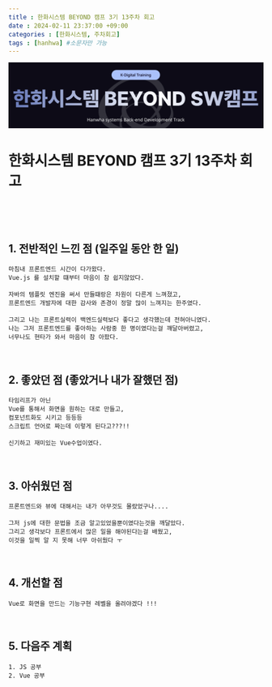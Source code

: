 ```yaml
---
title : 한화시스템 BEYOND 캠프 3기 13주차 회고
date : 2024-02-11 23:37:00 +09:00
categories : [한화시스템, 주차회고]
tags : [hanhwa] #소문자만 가능
---
```


![hanhwa-screenshot](/assets/img/post20231118/hanhwa_logo.png)

# 한화시스템 BEYOND 캠프 3기 13주차 회고 



<br><br><br>


## 1. 전반적인 느낀 점 (일주일 동안 한 일)
    마침내 프론트엔드 시간이 다가왔다.
    Vue.js 를 설치할 떄부터 마음이 참 쉽지않았다.
    
    자바의 템플릿 엔진을 써서 만들떄랑은 차원이 다른게 느껴졌고,
    프론트엔드 개발자에 대한 감사와 존경이 정말 많이 느껴지는 한주였다.
    
    그리고 나는 프론트실력이 백엔드실력보다 좋다고 생각했는데 전혀아니였다.
    나는 그저 프론트엔드를 좋아하는 사람중 한 명이였다는걸 꺠달아버렸고,
    너무나도 현타가 와서 마음이 참 아팠다.


<br>

## 2. 좋았던 점 (좋았거나 내가 잘했던 점)
    타임리프가 아닌 
    Vue를 통해서 화면을 원하는 대로 만들고,
    컴포넌트화도 시키고 등등등
    스크립트 언어로 짜는데 이렇게 된다고???!!

    신기하고 재미있는 Vue수업이였다.    
    
    
<br>

## 3. 아쉬웠던 점
    프론트엔드와 뷰에 대해서는 내가 아무것도 몰랐었구나....

    그저 js에 대한 문법을 조금 알고있었을뿐이였다는것을 깨달았다.
    그리고 생각보다 프론트에서 많은 일을 해야된다는걸 배웠고,
    이것을 일찍 알 지 못해 너무 아쉬웠다 ㅜ



<br>

## 4. 개선할 점
    Vue로 화면을 만드는 기능구현 레벨을 올려야겠다 !!!
    

<br>

## 5. 다음주 계획
    1. JS 공부
    2. Vue 공부
    

